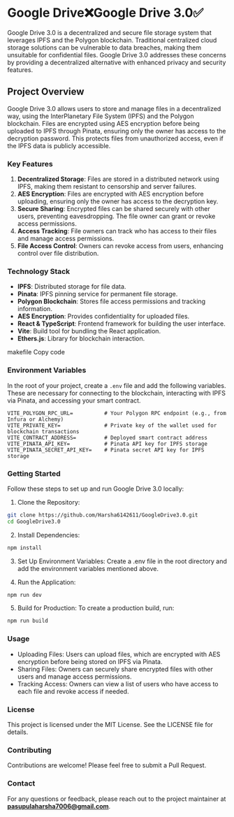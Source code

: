 # Google Drive❌Google Drive 3.0✅

Google Drive 3.0 is a decentralized and secure file storage system that leverages IPFS and the Polygon blockchain. Traditional centralized cloud storage solutions can be vulnerable to data breaches, making them unsuitable for confidential files. Google Drive 3.0 addresses these concerns by providing a decentralized alternative with enhanced privacy and security features.

## Project Overview

Google Drive 3.0 allows users to store and manage files in a decentralized way, using the InterPlanetary File System (IPFS) and the Polygon blockchain. Files are encrypted using AES encryption before being uploaded to IPFS through Pinata, ensuring only the owner has access to the decryption password. This protects files from unauthorized access, even if the IPFS data is publicly accessible.

### Key Features

1. **Decentralized Storage**: Files are stored in a distributed network using IPFS, making them resistant to censorship and server failures.
2. **AES Encryption**: Files are encrypted with AES encryption before uploading, ensuring only the owner has access to the decryption key.
3. **Secure Sharing**: Encrypted files can be shared securely with other users, preventing eavesdropping. The file owner can grant or revoke access permissions.
4. **Access Tracking**: File owners can track who has access to their files and manage access permissions.
5. **File Access Control**: Owners can revoke access from users, enhancing control over file distribution.

### Technology Stack

- **IPFS**: Distributed storage for file data.
- **Pinata**: IPFS pinning service for permanent file storage.
- **Polygon Blockchain**: Stores file access permissions and tracking information.
- **AES Encryption**: Provides confidentiality for uploaded files.
- **React & TypeScript**: Frontend framework for building the user interface.
- **Vite**: Build tool for bundling the React application.
- **Ethers.js**: Library for blockchain interaction.


makefile
Copy code

### Environment Variables

In the root of your project, create a `.env` file and add the following variables. These are necessary for connecting to the blockchain, interacting with IPFS via Pinata, and accessing your smart contract.

```plaintext
VITE_POLYGON_RPC_URL=          # Your Polygon RPC endpoint (e.g., from Infura or Alchemy)
VITE_PRIVATE_KEY=              # Private key of the wallet used for blockchain transactions
VITE_CONTRACT_ADDRESS=         # Deployed smart contract address
VITE_PINATA_API_KEY=           # Pinata API key for IPFS storage
VITE_PINATA_SECRET_API_KEY=    # Pinata secret API key for IPFS storage
```

### Getting Started

Follow these steps to set up and run Google Drive 3.0 locally:

1. Clone the Repository:

```bash
git clone https://github.com/Harsha6142611/GoogleDrive3.0.git
cd GoogleDrive3.0
```

2. Install Dependencies:

```bash
npm install
```

3. Set Up Environment Variables: Create a .env file in the root directory and add the environment variables mentioned above.

4. Run the Application:

```bash
npm run dev
```

5. Build for Production: To create a production build, run:

```bash
npm run build
```

### Usage

- Uploading Files: Users can upload files, which are encrypted with AES encryption before being stored on IPFS via Pinata.
- Sharing Files: Owners can securely share encrypted files with other users and manage access permissions.
- Tracking Access: Owners can view a list of users who have access to each file and revoke access if needed.

### License

This project is licensed under the MIT License. See the LICENSE file for details.

### Contributing

Contributions are welcome! Please feel free to submit a Pull Request.

### Contact

For any questions or feedback, please reach out to the project maintainer at **pasupulaharsha7006@gmail.com**.


